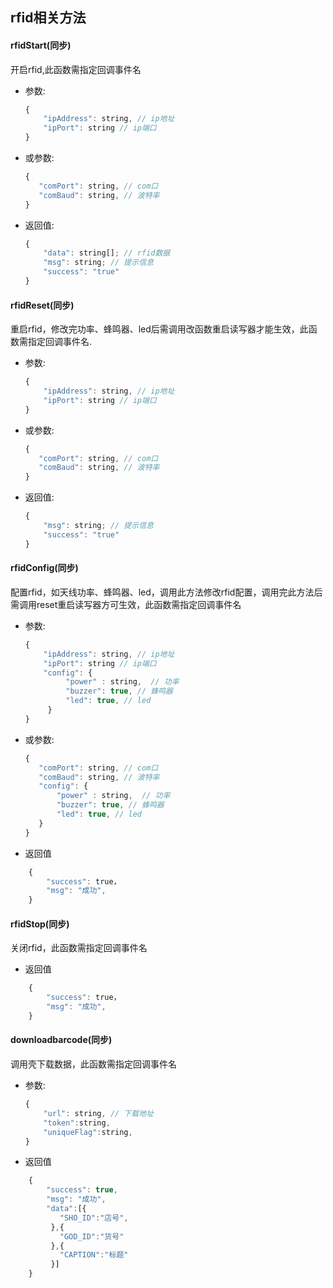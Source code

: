 ## rfid相关方法

#### rfidStart(同步)
开启rfid,此函数需指定回调事件名
* 参数:
    ```js
    {
        "ipAddress": string, // ip地址
        "ipPort": string // ip端口
    }
    ```
* 或参数:
     ```js
     {
        "comPort": string, // com口
        "comBaud": string, // 波特率
     }
     ```
* 返回值:
    ```js
    {
        "data": string[]; // rfid数据
        "msg": string; // 提示信息
        "success": "true"
    }
    ```

#### rfidReset(同步)
重启rfid，修改完功率、蜂鸣器、led后需调用改函数重启读写器才能生效，此函数需指定回调事件名.
* 参数:
    ```js
    {
        "ipAddress": string, // ip地址
        "ipPort": string // ip端口
    }
    ```
* 或参数:
     ```js
     {
        "comPort": string, // com口
        "comBaud": string, // 波特率
     }
     ```
* 返回值:
    ```js
    {
        "msg": string; // 提示信息
        "success": "true"
    }
    ```

#### rfidConfig(同步)
配置rfid，如天线功率、蜂鸣器、led，调用此方法修改rfid配置，调用完此方法后需调用reset重启读写器方可生效，此函数需指定回调事件名
* 参数:
    ```js
    {
        "ipAddress": string, // ip地址
        "ipPort": string // ip端口
        "config": {
             "power" : string,  // 功率
             "buzzer": true, // 蜂鸣器
             "led": true, // led
         }
    }
    ```
* 或参数:
     ```js
     {
        "comPort": string, // com口
        "comBaud": string, // 波特率
        "config": {
            "power" : string,  // 功率
            "buzzer": true, // 蜂鸣器
            "led": true, // led
        }
     }
     ```
* 返回值
```js
    {
        "success": true，
        "msg": "成功",
    }
```

#### rfidStop(同步)
关闭rfid，此函数需指定回调事件名
* 返回值
```js
    {
        "success": true，
        "msg": "成功",
    }
```

#### downloadbarcode(同步)
调用壳下载数据，此函数需指定回调事件名
* 参数:
    ```js
    {
        "url": string, // 下载地址
        "token":string, 
        "uniqueFlag":string,
    }
    ```
* 返回值
```js
    {
        "success": true,
        "msg": "成功",
        "data":[{
           "SHO_ID":"店号",
         },{
           "GOD_ID":"货号"
         },{
           "CAPTION":"标题"
         }]
    }
```
